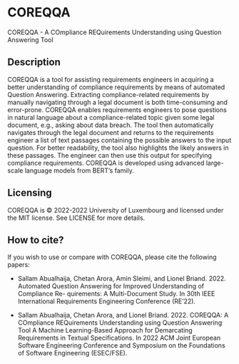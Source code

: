 # COREQQA
COREQQA - A COmpliance REQuirements Understanding using Question Answering Tool

## Description 
COREQQA is a tool for assisting requirements engineers in acquiring a better understanding of compliance requirements by means of automated Question Answering. Extracting compliance-related requirements by manually navigating through a legal document is both time-consuming and error-prone. COREQQA enables requirements engineers to pose questions in natural language about a compliance-related topic given some legal document, e.g., asking about data breach. The tool then automatically navigates through the legal document and returns to the requirements engineer a list of text passages containing the possible answers to the input question. For better readability, the tool also highlights the likely answers in these passages. The engineer can then use this output for specifying compliance requirements. COREQQA is developed using advanced large-scale language models from BERT’s family. 

## Licensing
COREQQA is © 2022-2022 University of Luxembourg and licensed under the MIT license. See LICENSE for more details.

## How to cite?
If you wish to use or compare with COREQQA, please cite the following papers: 

* Sallam Abualhaija, Chetan Arora, Amin Sleimi, and Lionel Briand. 2022. Automated Question Answering for Improved Understanding of Compliance Re-
quirements: A Multi-Document Study. In 30th IEEE International Requirements Engineering Conference (RE’22). 

* Sallam Abualhaija, Chetan Arora, and Lionel Briand. 2022. COREQQA: A COmpliance REQuirements Understanding using Question Answering Tool A Machine Learning-Based Approach for Demarcating Requirements in Textual Specifications. In 2022 ACM Joint European Software Engineering Conference and Symposium on the Foundations of Software Engineering (ESEC/FSE). 

